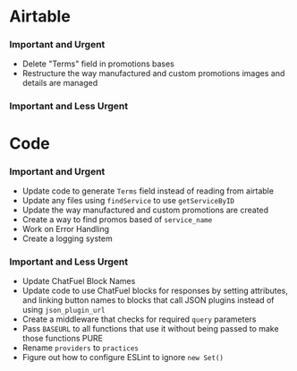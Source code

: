 # Airtable

### Important and Urgent
- Delete "Terms" field in promotions bases
- Restructure the way manufactured and custom promotions images and details are managed

### Important and Less Urgent

# Code

### Important and Urgent
- Update code to generate `Terms` field instead of reading from airtable
- Update any files using `findService` to use `getServiceByID`
- Update the way manufactured and custom promotions are created
- Create a way to find promos based of `service_name`
- Work on Error Handling
- Create a logging system

### Important and Less Urgent
- Update ChatFuel Block Names
- Update code to use ChatFuel blocks for responses by setting attributes, and linking button names to blocks that call JSON plugins instead of using `json_plugin_url`
- Create a middleware that checks for required `query` parameters
- Pass `BASEURL` to all functions that use it without being passed to make those functions PURE
- Rename `providers` to `practices`
- Figure out how to configure ESLint to ignore `new Set()`